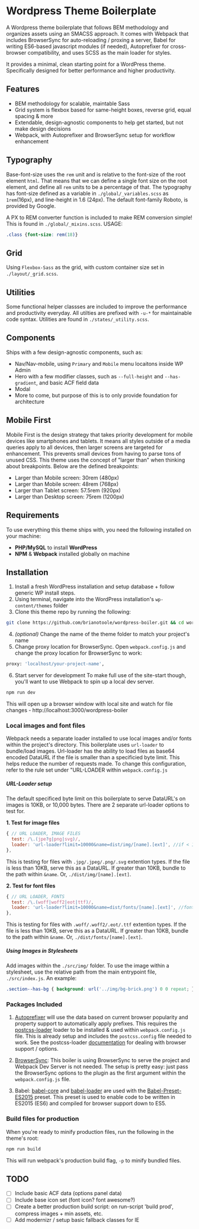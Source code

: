 # Wordpress Theme Boilerplate
A Wordpress theme boilerplate that follows BEM methodology and organizes assets using an SMACSS approach. It comes with Webpack that includes BrowserSync for auto-reloading / proxing a server, Babel for writing ES6-based javascript modules (if needed), Autoprefixer for cross-browser compatibility, and uses SCSS as the main loader for styles.

It provides a minimal, clean starting point for a WordPress theme. Specifically designed for better performance and higher productivity.

## Features
* BEM methodology for scalable, maintable Sass
* Grid system is flexbox based for same-height boxes, reverse grid, equal spacing & more
* Extendable, design-agnostic components to help get started, but not make design decisions
* Webpack, with Autoprefixer and BrowserSync setup for workflow enhancement

## Typography
Base-font-size uses the `rem` unit and is relative to the font-size of the root element `html`. That means that we can define a single font size on the root element, and define all `rem` units to be a percentage of that. The typography has font-size defined as a variable in `./global/_variables.scss` as `1rem`(16px), and line-height in 1.6 (24px). The default font-family Roboto, is provided by Google.

A PX to REM converter function is included to make REM conversion simple! This is found in `./global/_mixins.scss`. USAGE:
```css
.class {font-size: rem(18)}
```

## Grid
Using `Flexbox-Sass` as the grid, with custom container size set in `./layout/_grid.scss`.

## Utilities
Some functional helper classses are included to improve the performance and productivity everyday. All utilties are prefixed with `-u-*` for maintainable code syntax. Utilities are found in `./states/_utility.scss`.

## Components
Ships with a few design-agnostic components, such as:
* Nav/Nav-mobile, using `Primary` and `Mobile` menu locaitons inside WP Admin
* Hero with a few modifier classes, such as `--full-height` and `--has-gradient`, and basic ACF field data 
* Modal
* More to come, but purpose of this is to only provide foundation for architecture

## Mobile First
Mobile First is the design strategy that takes priority development for mobile devices like smartphones and tablets. It means all styles outside of a media queries apply to all devices, then larger screens are targeted for enhancement. This prevents small devices from having to parse tons of unused CSS. This theme uses the concept of "larger than" when thinking about breakpoints. Below are the defined  breakpoints:

* Larger than Mobile screen: 30rem (480px)
* Larger than Mobile screen: 48rem (768px)
* Larger than Tablet screen: 57.5rem (920px)
* Larger than Desktop screen: 75rem (1200px)

## Requirements
To use everything this theme ships with, you need the following installed on your machine:

* **PHP/MySQL** to install **WordPress**
* **NPM** & **Webpack** installed globally on machine

## Installation
1. Install a fresh WordPress installation and setup database + follow generic WP install steps.
2. Using terminal, navigate into the WordPress installation's `wp-content/themes` folder
3. Clone this theme repo by running the following:
``` bash
git clone https://github.com/brianotoole/wordpress-boiler.git && cd wordpress-boiler && npm i
```
4. *(optional)* Change the name of the theme folder to match your project's name
5. Change proxy location for BrowserSync. Open `webpack.config.js` and change the proxy location for BrowserSync to work:

``` bash
proxy: 'localhost/your-project-name', 
```

6. Start server for development
To make full use of the site-start though, you'll want to use Webpack to spin up a local dev server.

``` bash
npm run dev
```

This will open up a browser window with local site and watch for file changes - http://localhost:3000/wordpress-boiler


### Local images and font files 
Webpack needs a separate loader installed to use local images and/or fonts within the project's directory. This boilerplate uses `url-loader` to bundle/load images. Url-loader has the ability to load files as base64 encoded DataURL if the file is smaller than a specificied byte limit. This helps reduce the number of requests made. To change this configuration, refer to the rule set under "URL-LOADER within `webpack.config.js`

##### URL-Loader setup
The default specificed byte limit on this boilerplate to serve DataURL's on images is 10KB, or 10,000 bytes. There are 2 separate url-loader options to test for. 

**1. Test for image files**
``` javascript
{ // URL LOADER, IMAGE FILES
  test: /\.(jpe?g|png|svg)/,
  loader: 'url-loader?limit=10000&name=dist/img/[name].[ext]', //if < 10 kb, base64 encode img to css
},
```
This is testing for files with `.jpg/.jpeg/.png/.svg` extention types. If the file is less than 10KB, serve this as a DataURL. If greater than 10KB, bundle to the path within `&name`. Or, `./dist/img/[name].[ext]`.

**2. Test for font files**
``` javascript
{ // URL LOADER, FONTS
  test: /\.(woff|woff2|eot|ttf)/,
  loader: 'url-loader?limit=10000&name=dist/fonts/[name].[ext]', //font files to './dist/fonts/**.'
},
```
This is testing for files with `.woff/.woff2/.eot/.ttf` extention types. If the file is less than 10KB, serve this as a DataURL. If greater than 10KB, bundle to the path within `&name`. Or, `./dist/fonts/[name].[ext]`.

##### Using Images in Stylesheets
Add images within the `./src/img/` folder.
To use the image within a stylesheet, use the relative path from the main entrypoint file, `./src/index.js`. An example:
``` css
.section--has-bg { background: url('../img/bg-brick.png') 0 0 repeat; }
```

### Packages Included
1. [Autoprefixer](https://www.npmjs.com/package/autoprefixer)
will use the data based on current browser popularity and property support to automatically apply prefixes. This requires the [postcss-loader](https://github.com/postcss/postcss-loader) loader to be installed & used within `webpack.config.js` file. This is already setup and includes the `postcss.config` file needed to work. See the postcss-loader [documentation](https://github.com/postcss/postcss-loader) for dealing with browser support / options.

2. [BrowserSync](https://www.npmjs.com/package/browser-sync-webpack-plugin): 
This boiler is using BrowserSync to serve the project and Webpack Dev Server is not needed. The setup is pretty easy: just pass the BrowserSync options to the plugin as the first argument within the `webpack.config.js` file.

3. Babel: [babel-core](https://github.com/babel/babel-loader) and [babel-loader](https://github.com/babel/babel-loader) are used with the [Babel-Preset-ES2015](https://www.npmjs.com/package/babel-preset-es2015-webpack) preset. This preset is used to enable code to be written in ES2015 (ES6) and compiled for browser support down to ES5.

### Build files for production
When you're ready to minify production files, run the following in the theme's root:
``` bash
npm run build
```

This will run webpack's production build flag, `-p` to minify bundled files.

## TODO
- [ ] Include basic ACF data (options panel data)
- [ ] Include base icon set (font icon? font awesome?)
- [ ] Create a better production build script: on run-script 'build prod', compress images + min assets, etc.
- [ ] Add modernizr / setup basic fallback classes for IE